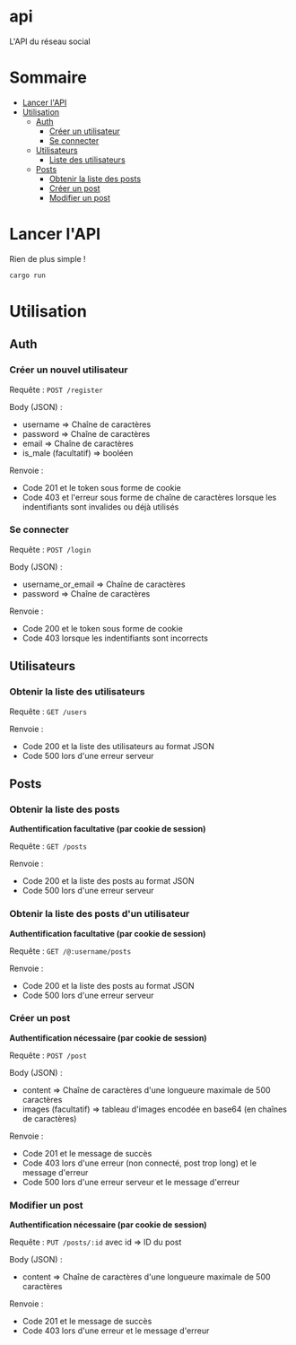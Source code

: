 # api
L'API du réseau social

# Sommaire
- [Lancer l'API](#lancer-lapi)
- [Utilisation](#utilisation)
    - [Auth](#auth)
        - [Créer un utilisateur](#créer-un-nouvel-utilisateur)
        - [Se connecter](#se-connecter)
    - [Utilisateurs](#utilisateurs)
        - [Liste des utilisateurs](#obtenir-la-liste-des-utilisateurs)
    - [Posts](#posts)
        - [Obtenir la liste des posts](#obtenir-la-liste-des-posts)
        - [Créer un post](#créer-un-post)
        - [Modifier un post](#modifier-un-post)
        
# Lancer l'API
Rien de plus simple !
```bash
cargo run
```

# Utilisation

## Auth
### Créer un nouvel utilisateur
Requête : `POST /register`

Body (JSON) :
- username => Chaîne de caractères
- password => Chaîne de caractères
- email => Chaîne de caractères
- is_male (facultatif) => booléen

Renvoie :
- Code 201 et le token sous forme de cookie
- Code 403 et l'erreur sous forme de chaîne de caractères lorsque les indentifiants sont invalides ou déjà utilisés

### Se connecter
Requête : `POST /login`

Body (JSON) :
- username_or_email => Chaîne de caractères
- password => Chaîne de caractères

Renvoie :
- Code 200 et le token sous forme de cookie
- Code 403 lorsque les indentifiants sont incorrects

## Utilisateurs
### Obtenir la liste des utilisateurs
Requête : `GET /users`

Renvoie :
- Code 200 et la liste des utilisateurs au format JSON
- Code 500 lors d'une erreur serveur

## Posts

### Obtenir la liste des posts
**Authentification facultative (par cookie de session)**

Requête : `GET /posts`

Renvoie :
- Code 200 et la liste des posts au format JSON
- Code 500 lors d'une erreur serveur

### Obtenir la liste des posts d'un utilisateur
**Authentification facultative (par cookie de session)**

Requête : `GET /@:username/posts`

Renvoie :
- Code 200 et la liste des posts au format JSON
- Code 500 lors d'une erreur serveur

### Créer un post
**Authentification nécessaire (par cookie de session)**

Requête : `POST /post`

Body (JSON) :
- content => Chaîne de caractères d'une longueure maximale de 500 caractères
- images (facultatif) => tableau d'images encodée en base64 (en chaînes de caractères)

Renvoie :
- Code 201 et le message de succès
- Code 403 lors d'une erreur (non connecté, post trop long) et le message d'erreur
- Code 500 lors d'une erreur serveur et le message d'erreur

### Modifier un post
**Authentification nécessaire (par cookie de session)**

Requête : `PUT /posts/:id` avec id => ID du post

Body (JSON) :
- content => Chaîne de caractères d'une longueure maximale de 500 caractères

Renvoie :
- Code 201 et le message de succès
- Code 403 lors d'une erreur et le message d'erreur